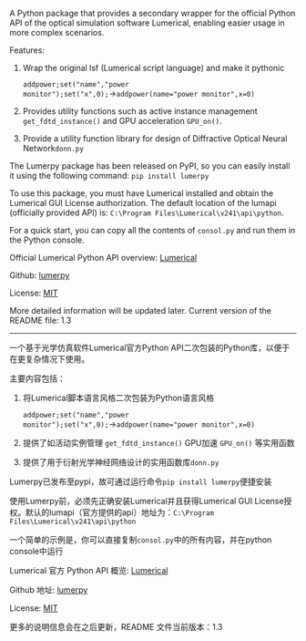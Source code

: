 A Python package that provides a secondary wrapper for the official Python API of the optical simulation software Lumerical, enabling easier usage in more complex scenarios.

Features:

1. Wrap the original lsf (Lumerical script language) and make it pythonic

   `addpower;set("name","power monitor");set("x",0);`→`addpower(name="power monitor",x=0)`

2. Provides utility functions such as active instance management `get_fdtd_instance()` and GPU acceleration `GPU_on()`.

3. Provide a utility function library for design of Diffractive Optical Neural Network`donn.py`

The Lumerpy package has been released on PyPI, so you can easily install it using the following command: `pip install lumerpy`

To use this package, you must have Lumerical installed and obtain the Lumerical GUI License authorization. The default location of the lumapi (officially provided API) is: `C:\Program Files\Lumerical\v241\api\python`.

For a quick start, you can copy all the contents of `consol.py` and run them in the Python console.

Official Lumerical Python API overview: [Lumerical](https://optics.ansys.com/hc/en-us/articles/360037824513-Python-API-overview)

Github: [lumerpy](https://github.com/oscarxchen/lumerpy)

License: [MIT](https://github.com/OscarXChen/lumerpy/blob/main/LICENSE.txt)

More detailed information will be updated later. Current version of the README file: 1.3

------

一个基于光学仿真软件Lumerical官方Python API二次包装的Python库，以便于在更复杂情况下使用。

主要内容包括：

1. 将Lumerical脚本语言风格二次包装为Python语言风格

   `addpower;set("name","power monitor");set("x",0);`→`addpower(name="power monitor",x=0)`

2. 提供了如活动实例管理 `get_fdtd_instance()` GPU加速 `GPU_on()` 等实用函数

3. 提供了用于衍射光学神经网络设计的实用函数库`donn.py`

Lumerpy已发布至pypi，故可通过运行命令`pip install lumerpy`便捷安装

使用Lumerpy前，必须先正确安装Lumerical并且获得Lumerical GUI License授权。默认的lumapi（官方提供的api）地址为：`C:\Program Files\Lumerical\v241\api\python`

一个简单的示例是，你可以直接复制`consol.py`中的所有内容，并在python console中运行

Lumerical 官方 Python API 概览: [Lumerical](https://optics.ansys.com/hc/en-us/articles/360037824513-Python-API-overview)

Github 地址: [lumerpy](https://github.com/oscarxchen/lumerpy)

License: [MIT](https://github.com/OscarXChen/lumerpy/blob/main/LICENSE.txt)

更多的说明信息会在之后更新，README 文件当前版本：1.3

